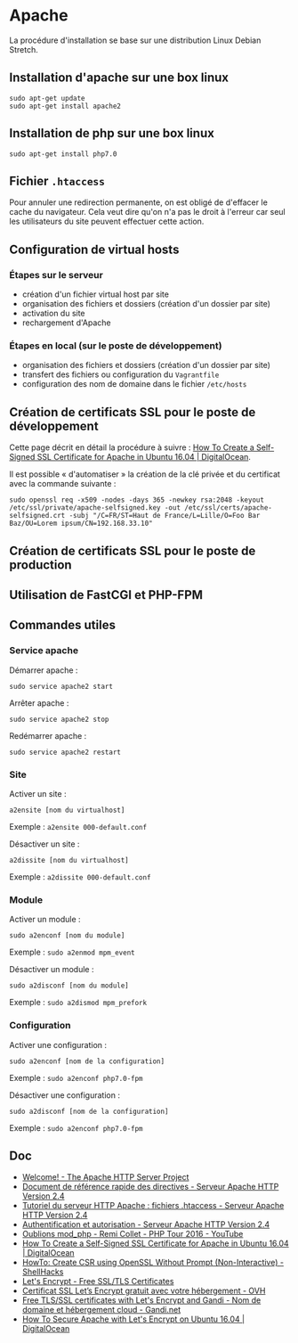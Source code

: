 # Apache

La procédure d'installation se base sur une distribution Linux Debian Stretch.

## Installation d'apache sur une box linux

    sudo apt-get update
    sudo apt-get install apache2

## Installation de php sur une box linux

    sudo apt-get install php7.0

## Fichier `.htaccess`


Pour annuler une redirection permanente, on est obligé de d'effacer le cache du navigateur. Cela veut dire qu'on n'a pas le droit à l'erreur car seul les utilisateurs du site peuvent effectuer cette action.

## Configuration de virtual hosts

### Étapes sur le serveur

- création d'un fichier virtual host par site
- organisation des fichiers et dossiers (création d'un dossier par site)
- activation du site
- rechargement d'Apache

### Étapes en local (sur le poste de développement)

- organisation des fichiers et dossiers (création d'un dossier par site)
- transfert des fichiers ou configuration du `Vagrantfile`
- configuration des nom de domaine dans le fichier `/etc/hosts`

## Création de certificats SSL pour le poste de développement

Cette page décrit en détail la procédure à suivre : [How To Create a Self-Signed SSL Certificate for Apache in Ubuntu 16.04 | DigitalOcean](https://www.digitalocean.com/community/tutorials/how-to-create-a-self-signed-ssl-certificate-for-apache-in-ubuntu-16-04).

Il est possible « d'automatiser » la création de la clé privée et du certificat avec la commande suivante :

    sudo openssl req -x509 -nodes -days 365 -newkey rsa:2048 -keyout /etc/ssl/private/apache-selfsigned.key -out /etc/ssl/certs/apache-selfsigned.crt -subj "/C=FR/ST=Haut de France/L=Lille/O=Foo Bar Baz/OU=Lorem ipsum/CN=192.168.33.10"

## Création de certificats SSL pour le poste de production

## Utilisation de FastCGI et PHP-FPM

## Commandes utiles

### Service apache

Démarrer apache :

    sudo service apache2 start

Arrêter apache :

    sudo service apache2 stop

Redémarrer apache :

    sudo service apache2 restart

### Site

Activer un site :

    a2ensite [nom du virtualhost]

Exemple : `a2ensite 000-default.conf`

Désactiver un site :

    a2dissite [nom du virtualhost]

Exemple : `a2dissite 000-default.conf`

### Module

Activer un module :

    sudo a2enconf [nom du module]

Exemple : `sudo a2enmod mpm_event`

Désactiver un module :

    sudo a2disconf [nom du module]

Exemple : `sudo a2dismod mpm_prefork`

### Configuration

Activer une configuration :

    sudo a2enconf [nom de la configuration]

Exemple : `sudo a2enconf php7.0-fpm`

Désactiver une configuration :

    sudo a2disconf [nom de la configuration]

Exemple : `sudo a2enconf php7.0-fpm`

## Doc

- [Welcome! - The Apache HTTP Server Project](http://httpd.apache.org/)
- [Document de référence rapide des directives - Serveur Apache HTTP Version 2.4](http://httpd.apache.org/docs/2.4/mod/quickreference.html)
- [Tutoriel du serveur HTTP Apache : fichiers .htaccess - Serveur Apache HTTP Version 2.4](http://httpd.apache.org/docs/2.4/howto/htaccess.html)
- [Authentification et autorisation - Serveur Apache HTTP Version 2.4](http://httpd.apache.org/docs/2.4/howto/auth.html)
- [Oublions mod_php - Remi Collet - PHP Tour 2016 - YouTube](https://www.youtube.com/watch?time_continue=2454&v=onSzYyv4yj8)
- [How To Create a Self-Signed SSL Certificate for Apache in Ubuntu 16.04 | DigitalOcean](https://www.digitalocean.com/community/tutorials/how-to-create-a-self-signed-ssl-certificate-for-apache-in-ubuntu-16-04)
- [HowTo: Create CSR using OpenSSL Without Prompt (Non-Interactive) - ShellHacks](https://www.shellhacks.com/create-csr-openssl-without-prompt-non-interactive/)
- [Let's Encrypt - Free SSL/TLS Certificates](https://letsencrypt.org/)
- [Certificat SSL Let’s Encrypt gratuit avec votre hébergement - OVH](https://www.ovh.com/fr/hebergement-web/ssl_mutualise.xml)
- [Free TLS/SSL certificates with Let's Encrypt and Gandi - Nom de domaine et hébergement cloud - Gandi.net](https://v4.gandi.net/news/en/2016-01-12/6677-free_tlsssl_certificates_with_lets_encrypt_and_gandi/)
- [How To Secure Apache with Let's Encrypt on Ubuntu 16.04 | DigitalOcean](https://www.digitalocean.com/community/tutorials/how-to-secure-apache-with-let-s-encrypt-on-ubuntu-16-04)
